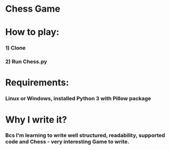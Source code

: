 # Chess Game

# How to play:
### 1) Clone
### 2) Run Chess.py

# Requirements:
### Linux or Windows, installed Python 3 with Pillow package

# Why I write it?
### Bcs I'm learning to write well structured, readability, supported code and Chess - very interesting Game to write.
